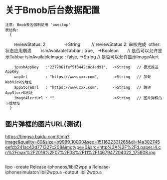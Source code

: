 # 关于Bmob后台数据配置

    注意: Bmob表名强制使用 'onestop' 
    表结构:
      {
        reviewStatus: 2               ->String         // reviewStatus 2: 审核完成  other: 状态应用崩溃
        isInAvailableTabbar : true,   ->Boolean        // 是否可以允许显示Tabbar
        isInAvailableImage  : false,  ->String         // 是否可以允许显示ImageAlert

        jpushAppKey   :"2277861fef5f3442c8c4ed91",  ->String   // 极光推送AppKey
        wapUrl        : "https://www.xxx.com",      ->String   // 加载WebView的地址
        appStoreUrl   : "https://www.xxx.com",      ->String   // 跳转AppStoreU地址
        imageAlertUrl : ""                          ->String   // 图片弹框的下载地址
      }

## 图片弹框的图片URL(测试)
   https://timgsa.baidu.com/timg?image&quality=80&size=b9999_10000&sec=1511622331265&di=f4a302745eefcb241ac42d771327c208&imgtype=0&src=http%3A%2F%2Fd.paper.i4.cn%2Fmax%2F2016%2F07%2F08%2F11%2F1467947204022_175808.jpg

##
lipo -create Release-iphoneos/libil2wpp.a  Release-iphonesimulator/libil2wpp.a -output libil2wpp.a

